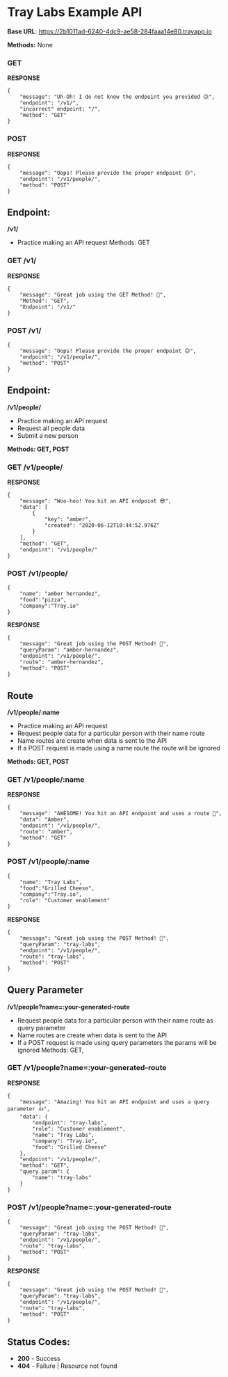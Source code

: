 
# Tray Labs Example API

**Base URL**: https://2b1011ad-6240-4dc9-ae58-284faaa14e80.trayapp.io

**Methods:** None

### GET

**RESPONSE**

    {
        "message": "Uh-Oh! I do not know the endpoint you provided 😥",
        "endpoint": "/v1/",
        "incorrect" endpoint: "/",
        "method": "GET"
    }

### POST

**RESPONSE**

    {
        "message": "Oops! Please provide the proper endpoint 😥",
        "endpoint": "/v1/people/",
        "method": "POST"
    }

## Endpoint: 
**/v1/**
- Practice making an API request
Methods: GET

### GET /v1/

**RESPONSE**

    {
        "message": "Great job using the GET Method! 🎉",
        "Method": "GET",
        "Endpoint": "/v1/"
    }

### POST /v1/

    {
        "message": "Oops! Please provide the proper endpoint 😥",
        "endpoint": "/v1/people/",
        "method": "POST"
    }

## Endpoint: 
**/v1/people/**
- Practice making an API request
- Request all people data
- Submit a new person

**Methods: GET, POST**

### GET /v1/people/

**RESPONSE**

    {
        "message": "Woo-hoo! You hit an API endpoint 😎",
        "data": [
            {
                "key": "amber",
                "created": "2020-06-12T10:44:52.976Z"
            }
        ],
        "method": "GET",
        "endpoint": "/v1/people/"
    }

### POST  /v1/people/

    {
        "name": "amber hernandez",
        "food":"pizza",
        "company":"Tray.io"
    }

**RESPONSE**

    {
        "message": "Great job using the POST Method! 👏",
        "queryParam": "amber-hernandez",
        "endpoint": "/v1/people/",
        "route": "amber-hernandez",
        "method": "POST"
    }

## Route
**/v1/people/:name**
- Practice making an API request
- Request people data for a particular person with their name route
- Name routes are create when data is sent to the API
- If a POST request is made using a name route the route will be ignored

**Methods: GET, POST**

### GET /v1/people/:name

**RESPONSE**

    {
        "message": "AWESOME! You hit an API endpoint and uses a route 🤩",
        "data": "Amber",
        "endpoint": "/v1/people/",
        "route": "amber",
        "method": "GET"
    }

### POST /v1/people/:name

    {
        "name": "Tray Labs",
        "food":"Grilled Cheese",
        "company":"Tray.io",
        "role": "Customer enablement"
    }

**RESPONSE**

    {
        "message": "Great job using the POST Method! 👏",
        "queryParam": "tray-labs",
        "endpoint": "/v1/people/",
        "route": "tray-labs",
        "method": "POST"
    }


## Query Parameter
**/v1/people?name=:your-generated-route**
- Request people data for a particular person with their name route as query parameter
- Name routes are create when data is sent to the API
- If a POST request is made using query parameters the params will be ignored
Methods: GET,

### GET /v1/people?name=:your-generated-route

**RESPONSE**

    {
        "message": "Amazing! You hit an API endpoint and uses a query parameter 👍",
        "data": {
            "endpoint": "tray-labs",
            "role": "Customer enablement",
            "name": "Tray Labs",
            "company": "Tray.io",
            "food": "Grilled Cheese"
        },
        "endpoint": "/v1/people/",
        "method": "GET",
        "query param": {
            "name": "tray-labs"
        }
    }

### POST /v1/people?name=:your-generated-route

    {
        "message": "Great job using the POST Method! 👏",
        "queryParam": "tray-labs",
        "endpoint": "/v1/people/",
        "route": "tray-labs",
        "method": "POST"
    }

**RESPONSE**

    {
        "message": "Great job using the POST Method! 👏",
        "queryParam": "tray-labs",
        "endpoint": "/v1/people/",
        "route": "tray-labs",
        "method": "POST"
    }


## Status Codes:

 - **200** - Success 
 - **404** - Failure | Resource not found


